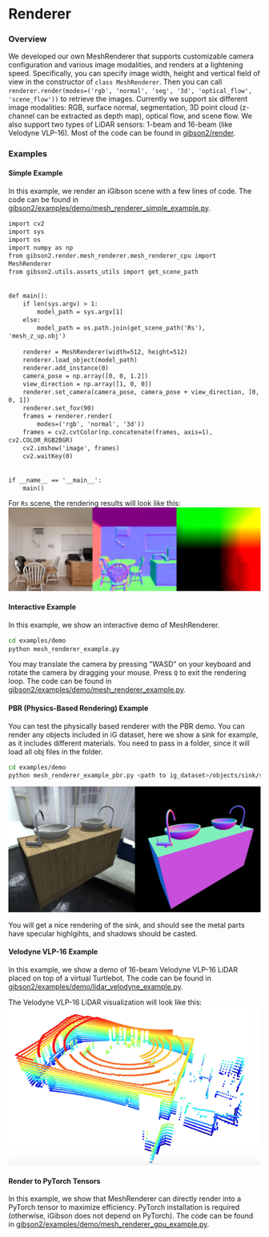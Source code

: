 # Renderer

### Overview

We developed our own MeshRenderer that supports customizable camera configuration and various image modalities, and renders at a lightening speed. Specifically, you can specify image width, height and vertical field of view in the constructor of `class MeshRenderer`. Then you can call `renderer.render(modes=('rgb', 'normal', 'seg', '3d', 'optical_flow', 'scene_flow'))` to retrieve the images. Currently we support six different image modalities: RGB, surface normal, segmentation, 3D point cloud (z-channel can be extracted as depth map), optical flow, and scene flow. We also support two types of LiDAR sensors: 1-beam and 16-beam (like Velodyne VLP-16). Most of the code can be found in [gibson2/render](https://github.com/StanfordVL/iGibson/tree/master/gibson2/render).

### Examples

#### Simple Example

In this example, we render an iGibson scene with a few lines of code. The code can be found in [gibson2/examples/demo/mesh_renderer_simple_example.py](https://github.com/StanfordVL/iGibson/blob/master/gibson2/examples/demo/mesh_renderer_simple_example.py).

```
import cv2
import sys
import os
import numpy as np
from gibson2.render.mesh_renderer.mesh_renderer_cpu import MeshRenderer
from gibson2.utils.assets_utils import get_scene_path


def main():
    if len(sys.argv) > 1:
        model_path = sys.argv[1]
    else:
        model_path = os.path.join(get_scene_path('Rs'), 'mesh_z_up.obj')

    renderer = MeshRenderer(width=512, height=512)
    renderer.load_object(model_path)
    renderer.add_instance(0)
    camera_pose = np.array([0, 0, 1.2])
    view_direction = np.array([1, 0, 0])
    renderer.set_camera(camera_pose, camera_pose + view_direction, [0, 0, 1])
    renderer.set_fov(90)
    frames = renderer.render(
        modes=('rgb', 'normal', '3d'))
    frames = cv2.cvtColor(np.concatenate(frames, axis=1), cv2.COLOR_RGB2BGR)
    cv2.imshow('image', frames)
    cv2.waitKey(0)


if __name__ == '__main__':
    main()
```

For `Rs` scene, the rendering results will look like this:
![renderer.png](images/renderer.png)

#### Interactive Example

In this example, we show an interactive demo of MeshRenderer.

```bash
cd examples/demo
python mesh_renderer_example.py
```
You may translate the camera by pressing "WASD" on your keyboard and rotate the camera by dragging your mouse. Press `Q` to exit the rendering loop. The code can be found in [gibson2/examples/demo/mesh_renderer_example.py](https://github.com/StanfordVL/iGibson/blob/master/gibson2/examples/demo/mesh_renderer_example.py).

#### PBR (Physics-Based Rendering) Example

You can test the physically based renderer with the PBR demo. You can render any objects included in iG dataset, here
 we show a sink for example, as it includes different materials. You need to pass in a folder, since it will load all
  obj files in the folder.

```bash
cd examples/demo
python mesh_renderer_example_pbr.py <path to ig_dataset>/objects/sink/sink_1/shape/visual
```
![pbr_renderer.png](images/pbr_render.png)

You will get a nice rendering of the sink, and should see the metal parts have specular highlgihts, and shadows
 should be casted. 
 

#### Velodyne VLP-16 Example
In this example, we show a demo of 16-beam Velodyne VLP-16 LiDAR placed on top of a virtual Turtlebot. The code can be found in [gibson2/examples/demo/lidar_velodyne_example.py](https://github.com/StanfordVL/iGibson/blob/master/gibson2/examples/demo/lidar_velodyne_example.py).

The Velodyne VLP-16 LiDAR visualization will look like this:
![lidar_velodyne.png](images/lidar_velodyne.png)

#### Render to PyTorch Tensors

In this example, we show that MeshRenderer can directly render into a PyTorch tensor to maximize efficiency. PyTorch installation is required (otherwise, iGibson does not depend on PyTorch). The code can be found in [gibson2/examples/demo/mesh_renderer_gpu_example.py](https://github.com/StanfordVL/iGibson/blob/master/gibson2/examples/demo/mesh_renderer_gpu_example.py).

